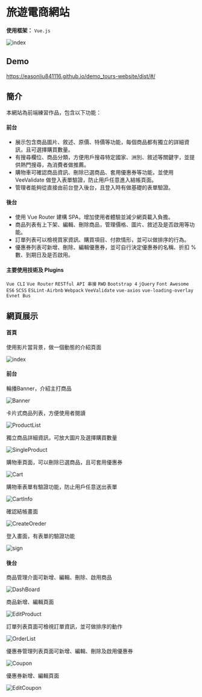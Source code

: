 # 旅遊電商網站

**使用框架：** `Vue.js`

![index](https://i.imgur.com/hufXuVi.png "index")

## Demo

<https://easonliu841116.github.io/demo_tours-website/dist/#/>

## 簡介

本網站為前端練習作品，包含以下功能：

#### 前台

* 展示包含商品圖片、敘述、原價、特價等功能，每個商品都有獨立的詳細資訊，且可選擇購買數量。
* 有搜尋欄位、商品分類，方便用戶搜尋特定國家、洲別、敘述等關鍵字，並提供熱門搜尋，為消費者做推薦。
* 購物車可確認商品資訊、刪除已選商品、套用優惠券等功能，並使用 VeeValidate 做登入表單驗證，防止用戶任意進入結帳頁面。
* 管理者能夠從直接由前台登入後台，且登入時有做基礎的表單驗證。

#### 後台

* 使用 Vue Router 建構 SPA，增加使用者體驗並減少網頁載入負擔。
* 商品列表有上下架、編輯、刪除商品，管理價格、圖片、敘述及是否啟用等功能。
* 訂單列表可以檢視買家資訊、購買項目、付款情形，並可以做排序的行為。
* 優惠券列表可新增、刪除、編輯優惠券，並可自行決定優惠券的名稱、折扣 % 數、到期日及是否啟用。

#### 主要使用技術及 Plugins

 `Vue CLI`  `Vue Router`  `RESTful API 串接`  `RWD`  `Bootstrap 4`  `jQuery`  `Font Awesome`  `ES6`  `SCSS`  `ESLint-Airbnb` `Webpack` `VeeValidate`  `vue-axios`  `vue-loading-overlay`  `Evnet Bus`

## 網頁展示

#### 首頁

使用影片當背景，做一個動態的介紹頁面

![index](https://i.imgur.com/hufXuVi.png "index")

#### 前台

輪播Banner，介紹主打商品

![Banner](https://i.imgur.com/Ql0yoW1.png "Banner")

卡片式商品列表，方便使用者閱讀

![ProductList](https://i.imgur.com/XLSx5m6.png "ProductList")

獨立商品詳細資訊，可放大圖片及選擇購買數量

![SingleProduct](https://i.imgur.com/nIla71p.png "SingleProduct")

購物車頁面，可以刪除已選商品，且可套用優惠券

![Cart](https://i.imgur.com/tuIwDL8.png "Cart")

購物車表單有驗證功能，防止用戶任意送出表單

![CartInfo](https://i.imgur.com/gnBhENN.png "CartInfo")

確認結帳畫面

![CreateOreder](https://i.imgur.com/XUI5xvd.png "CreateOreder")

登入畫面，有表單的驗證功能

![sign](https://i.imgur.com/kGNWUAL.png "sign")

#### 後台

商品管理介面可新增、編輯、刪除、啟用商品

![DashBoard](https://i.imgur.com/uHGUuwB.png "DashBoard")

商品新增、編輯頁面

![EditProduct](https://i.imgur.com/TN3mobz.png "EditProduct")

訂單列表頁面可檢視訂單資訊，並可做排序的動作

![OrderList](https://i.imgur.com/nyk0GDJ.png "OrderList")

優惠券管理列表頁面可新增、編輯、刪除及啟用優惠券

![Coupon](https://i.imgur.com/BHKSpXj.png "Coupon")

優惠券新增、編輯頁面

![EditCoupon](https://i.imgur.com/zTI8coU.png "EditCoupon")
